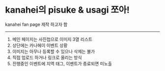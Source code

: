 # kanahei의 pisuke & usagi 쪼아!
kanahei fan page 제작 하고자 함
* * *

1. 메인 페이지는 사진첩으로 이미지 3열 리스트
2. 상단에는 카나헤이 이벤트 상황
3. 이미지는 아무나 등록할 수 있으나 삭제는 불가
4. 직접 업로드 하거나 링크로 올리는 방식
5. 진행중인 이벤트에 지역 태그, 이벤트가 종료되면 미노출
